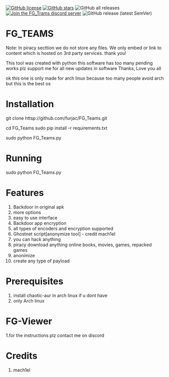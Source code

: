 [![GitHub license](https://img.shields.io/github/license/furjac/Advanced-payload-generator)](https://github.com/furjac/Advanced-payload-generator) [![GitHub stars](https://img.shields.io/github/stars/furjac/Advanced-payload-generator)](https://github.com/furjac/Advanced-payload-generator/stargazers) ![GitHub all releases](https://img.shields.io/github/downloads/furjac/Advanced-payload-generator/total) [![Join the FG_Trams discord server](https://img.shields.io/discord/1026098018929360967.svg?label=&logo=discord&logoColor=ffffff&color=5865F2)](https://discord.gg/YN9RKxewsq)  ![GitHub release (latest SemVer)](https://img.shields.io/github/v/release/furjac/FG_Teams)

# FG_TEAMS 
Note: In piracy secttion we do not store any files. We only embed or link to content which is hosted on 3rd party services. thank you!

This tool was created with python this software has too many pending works plz support me for all new updates in software Thanks, Love you all

ok this one is only made for arch linux because 
too many people avoid arch but this is the best os


# Installation
git clone httsp://github.com/furjac/FG_Teams.git

cd FG_Teams
sudo pip install -r requirements.txt

sudo python FG_Teams.py

# Running
sudo python FG_Teams.py


# Features
1. Backdoor in original apk
2. more options 
3. easy to use interface
4. Backdoor app encryption
5. all types of encoders and encryption supported
6. Ghostnet script[anonymize tool] - credit mach1el
7. you can hack anything 
8. piracy download anything online books, movies, games, repacked games
9. anonimize
10. create any type of payload

# Prerequisites
1. install chaotic-aur in arch linux if u dont have
2. only Arch linux


# FG-Viewer
1.for the instructions plz contact me on discord


# Credits
1. mach1el
